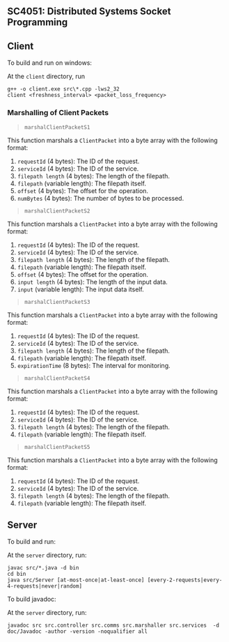 ## SC4051: Distributed Systems Socket Programming

## Client

To build and run on windows:

At the `client` directory, run

```
g++ -o client.exe src\*.cpp -lws2_32
client <freshness_interval> <packet_loss_frequency>
```

### Marshalling of Client Packets

> `marshalClientPacketS1`

This function marshals a `ClientPacket` into a byte array with the following format:

1. `requestId` (4 bytes): The ID of the request.
2. `serviceId` (4 bytes): The ID of the service.
3. `filepath length` (4 bytes): The length of the filepath.
4. `filepath` (variable length): The filepath itself.
5. `offset` (4 bytes): The offset for the operation.
6. `numBytes` (4 bytes): The number of bytes to be processed.

> `marshalClientPacketS2`

This function marshals a `ClientPacket` into a byte array with the following format:

1. `requestId` (4 bytes): The ID of the request.
2. `serviceId` (4 bytes): The ID of the service.
3. `filepath length` (4 bytes): The length of the filepath.
4. `filepath` (variable length): The filepath itself.
5. `offset` (4 bytes): The offset for the operation.
6. `input length` (4 bytes): The length of the input data.
7. `input` (variable length): The input data itself.

> `marshalClientPacketS3`

This function marshals a `ClientPacket` into a byte array with the following format:

1. `requestId` (4 bytes): The ID of the request.
2. `serviceId` (4 bytes): The ID of the service.
3. `filepath length` (4 bytes): The length of the filepath.
4. `filepath` (variable length): The filepath itself.
5. `expirationTime` (8 bytes): The interval for monitoring.

> `marshalClientPacketS4`

This function marshals a `ClientPacket` into a byte array with the following format:

1. `requestId` (4 bytes): The ID of the request.
2. `serviceId` (4 bytes): The ID of the service.
3. `filepath length` (4 bytes): The length of the filepath.
4. `filepath` (variable length): The filepath itself.

> `marshalClientPacketS5`

This function marshals a `ClientPacket` into a byte array with the following format:

1. `requestId` (4 bytes): The ID of the request.
2. `serviceId` (4 bytes): The ID of the service.
3. `filepath length` (4 bytes): The length of the filepath.
4. `filepath` (variable length): The filepath itself.

## Server

To build and run:

At the `server` directory, run:

```
javac src/*.java -d bin
cd bin
java src/Server [at-most-once|at-least-once] [every-2-requests|every-4-requests|never|random]
```

To build javadoc:

At the `server` directory, run:

```
javadoc src src.controller src.comms src.marshaller src.services  -d doc/Javadoc -author -version -noqualifier all
```
